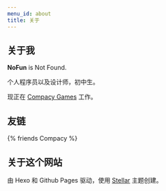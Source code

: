 ```yaml
---
menu_id: about
title: 关于
---
```


## 关于我

**NoFun** is Not Found.

个人程序员以及设计师，初中生。

现正在 [Compacy Games](https://compacy-games.github.io) 工作。

## 友链

{% friends Compacy %}

## 关于这个网站

由 Hexo 和 Github Pages 驱动，使用 [Stellar](https://xaoxuu.com/wiki/stellar) 主题创建。
